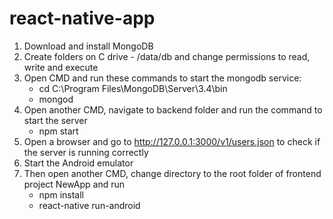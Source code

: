 # react-native-app

1. Download and install MongoDB
2. Create folders on C drive - /data/db and change permissions to read, write and execute 
3. Open CMD and run these commands to start the mongodb service:
     - cd C:\Program Files\MongoDB\Server\3.4\bin 
     - mongod 
4. Open another CMD, navigate to backend folder and run the command to start the server
     - npm start
5. Open a browser and go to http://127.0.0.1:3000/v1/users.json to check if the server is running correctly
6. Start the Android emulator 
7. Then open another CMD, change directory to the root folder of frontend project NewApp and run 
     - npm install 
     - react-native run-android
